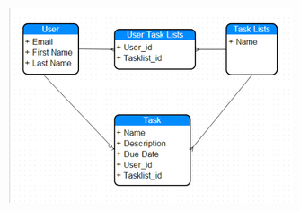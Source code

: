 ![ER Diagram](https://raw.githubusercontent.com/Maimer/task_galaxy/master/ERDiagram.png?token=6377583__eyJzY29wZSI6IlJhd0Jsb2I6TWFpbWVyL3Rhc2tfZ2FsYXh5L21hc3Rlci9FUkRpYWdyYW0ucG5nIiwiZXhwaXJlcyI6MTQwMzQ2MDA4OX0%3D--1cdab5ef713498ccbdbe18f8b760aae180361bbe)
